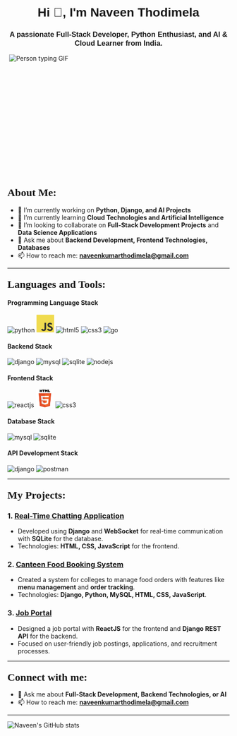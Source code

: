 <!-- Header Section -->
<h1 align="center"><font face="Arial">Hi 👋, I'm Naveen Thodimela</font></h1>
<h3 align="center"><font face="Arial">A passionate Full-Stack Developer, Python Enthusiast, and AI & Cloud Learner from India.</font></h3>

<!-- GIF Image -->
<img align="right" height="300" width="500" src="https://images.app.goo.gl/TEYNYn5n4CvAxh2cA" alt="Person typing GIF"/>

<!-- About Me Section -->
<h3 align="left"><font size="+2" face="Verdana">About Me:</font></h3>

- 🔭 I’m currently working on **Python, Django, and AI Projects**
- 🌱 I’m currently learning **Cloud Technologies and Artificial Intelligence**
- 👯 I’m looking to collaborate on **Full-Stack Development Projects** and **Data Science Applications**
- 💬 Ask me about **Backend Development, Frontend Technologies, Databases**
- 📫 How to reach me: **[naveenkumarthodimela@gmail.com](mailto:naveenkumarthodimela@gmail.com)**

---

<!-- Languages and Tools Section -->
<h3 align="left"><font size="+2" face="Verdana">Languages and Tools:</font></h3>

#### Programming Language Stack
<p align="left">
  <img src="https://www.vectorlogo.zone/logos/python/python-icon.svg" alt="python" title="python" width="40" height="40"/>
  <img src="https://raw.githubusercontent.com/github/explore/80688e429a7d4ef2fca1e82350fe8e3517d3494d/topics/javascript/javascript.png" alt="javascript" title="javascript" width="40" height="40"/>
  <img src="https://www.vectorlogo.zone/logos/html/html-icon.svg" alt="html5" title="html5" width="40" height="40"/>
  <img src="https://www.vectorlogo.zone/logos/css3/css3-icon.svg" alt="css3" title="css3" width="40" height="40"/>
  <img src="https://www.vectorlogo.zone/logos/go/go-icon.svg" alt="go" title="go" width="40" height="40"/>
</p>

#### Backend Stack
<p align="left">
  <img src="https://www.vectorlogo.zone/logos/djangoproject/djangoproject-icon.svg" alt="django" title="django" width="40" height="40"/>
  <img src="https://www.vectorlogo.zone/logos/mysql/mysql-icon.svg" alt="mysql" title="mysql" width="40" height="40"/>
  <img src="https://www.vectorlogo.zone/logos/sqlite/sqlite-icon.svg" alt="sqlite" title="sqlite" width="40" height="40"/>
  <img src="https://www.vectorlogo.zone/logos/nodejs/nodejs-icon.svg" alt="nodejs" title="nodejs" width="40" height="40"/>
</p>

#### Frontend Stack
<p align="left">
  <img src="https://www.vectorlogo.zone/logos/reactjs/reactjs-icon.svg" alt="reactjs" title="reactjs" width="40" height="40"/>
  <img src="https://raw.githubusercontent.com/github/explore/b15b6cf1726418913aafbf337a749dded180279d/topics/html/html.png" alt="html5" title="html5" width="40" height="40"/>
  <img src="https://www.vectorlogo.zone/logos/css3/css3-icon.svg" alt="css3" title="css3" width="40" height="40"/>
</p>

#### Database Stack
<p align="left">
  <img src="https://www.vectorlogo.zone/logos/mysql/mysql-icon.svg" alt="mysql" title="mysql" width="40" height="40"/>
  <img src="https://www.vectorlogo.zone/logos/sqlite/sqlite-icon.svg" alt="sqlite" title="sqlite" width="40" height="40"/>
</p>

#### API Development Stack
<p align="left">
  <img src="https://www.vectorlogo.zone/logos/djangoproject/djangoproject-icon.svg" alt="django" title="django" width="40" height="40"/>
  <img src="https://www.vectorlogo.zone/logos/postman/postman-icon.svg" alt="postman" title="postman" width="40" height="40"/>
</p>

---

<!-- Projects Section -->
<h3 align="left"><font size="+2" face="Verdana">My Projects:</font></h3>

### 1. [Real-Time Chatting Application](https://github.com/your-repo-link)
- Developed using **Django** and **WebSocket** for real-time communication with **SQLite** for the database.
- Technologies: **HTML, CSS, JavaScript** for the frontend.

### 2. [Canteen Food Booking System](https://github.com/your-repo-link)
- Created a system for colleges to manage food orders with features like **menu management** and **order tracking**.
- Technologies: **Django, Python, MySQL, HTML, CSS, JavaScript**.

### 3. [Job Portal](https://github.com/your-repo-link)
- Designed a job portal with **ReactJS** for the frontend and **Django REST API** for the backend.
- Focused on user-friendly job postings, applications, and recruitment processes.

---

<!-- Contact Section -->
<h3 align="left"><font size="+2" face="Verdana">Connect with me:</font></h3>

- 💬 Ask me about **Full-Stack Development, Backend Technologies, or AI**
- 📫 How to reach me: **[naveenkumarthodimela@gmail.com](mailto:naveenkumarthodimela@gmail.com)**

---

<!-- GitHub Stats -->
![Naveen's GitHub stats](https://github-readme-stats.vercel.app/api?username=Naveen17122000&show_icons=true&theme=radical)
